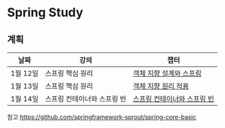 # Spring Study

## 계획
| 날짜 |강의|챕터 |
| ------ | ------------------- | -------------------------------------------------------- |
| 1월 12일 | 스프링 핵심 원리 |  [객체 지향 설계와 스프링](스프링_핵심_원리/01_객체_지향_설계와_스프링.md)|
| 1월 13일 | 스프링 핵심 원리 |  [객체 지향 원리 적용](스프링_핵심_원리/02_객체_지향_원리_적용.md)|
| 1월 14일 | 스프링 컨테이너와 스프링 빈|  [스프링 컨테이너와 스프링 빈](스프링_핵심_원리/03_스프링_컨테이너와_스프링_빈)|


참고
https://github.com/springframework-sprout/spring-core-basic